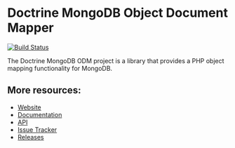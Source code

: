 # Doctrine MongoDB Object Document Mapper

[![Build Status](https://secure.travis-ci.org/doctrine/mongodb-odm.png?branch=master)](http://travis-ci.org/doctrine/mongodb-odm)

The Doctrine MongoDB ODM project is a library that provides a PHP object mapping functionality for MongoDB.

## More resources:

* [Website](http://docs.doctrine-project.org/projects/doctrine-mongodb-odm)
* [Documentation](http://docs.doctrine-project.org/projects/doctrine-mongodb-odm/en/latest/index.html)
* [API](http://www.doctrine-project.org/api/mongodb_odm/1.0/index.html)
* [Issue Tracker](http://www.doctrine-project.org/jira/browse/MODM)
* [Releases](https://github.com/doctrine/mongodb-odm/releases)
